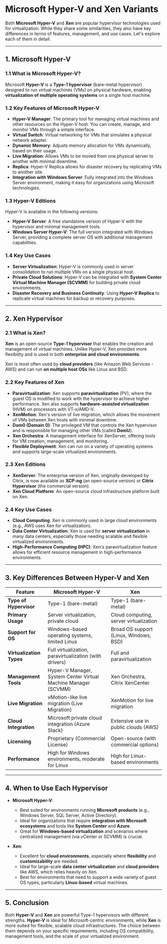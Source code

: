 # **Microsoft Hyper-V and Xen Variants**

Both **Microsoft Hyper-V** and **Xen** are popular hypervisor technologies used for virtualization. While they share some similarities, they also have key differences in terms of features, management, and use cases. Let's explore each of them in detail.

---

## **1. Microsoft Hyper-V**

### **1.1 What is Microsoft Hyper-V?**
Microsoft **Hyper-V** is a **Type-1 hypervisor** (bare-metal hypervisor) designed to run virtual machines (VMs) on physical hardware, enabling **virtualization of multiple operating systems** on a single host machine.

### **1.2 Key Features of Microsoft Hyper-V**

- **Hyper-V Manager**: The primary tool for managing virtual machines and other resources on the Hyper-V host. You can create, manage, and monitor VMs through a simple interface.
- **Virtual Switch**: Virtual networking for VMs that simulates a physical network adapter.
- **Dynamic Memory**: Adjusts memory allocation for VMs dynamically, based on their usage.
- **Live Migration**: Allows VMs to be moved from one physical server to another with minimal downtime.
- **Replica**: Hyper-V Replica allows for disaster recovery by replicating VMs to another site.
- **Integration with Windows Server**: Fully integrated into the Windows Server environment, making it easy for organizations using Microsoft technologies.

### **1.3 Hyper-V Editions**
Hyper-V is available in the following versions:

- **Hyper-V Server**: A free standalone version of Hyper-V with the hypervisor and minimal management tools.
- **Windows Server Hyper-V**: The full version integrated with Windows Server, providing a complete server OS with additional management capabilities.

### **1.4 Key Use Cases**
- **Server Virtualization**: Hyper-V is commonly used in server consolidation to run multiple VMs on a single physical host.
- **Private Cloud Solutions**: Hyper-V can be integrated with **System Center Virtual Machine Manager (SCVMM)** for building private cloud environments.
- **Disaster Recovery and Business Continuity**: Using **Hyper-V Replica** to replicate virtual machines for backup or recovery purposes.

---

## **2. Xen Hypervisor**

### **2.1 What is Xen?**
**Xen** is an open-source **Type-1 hypervisor** that enables the creation and management of virtual machines. Unlike Hyper-V, Xen provides more flexibility and is used in both **enterprise and cloud environments**.

Xen is most often used by **cloud providers** (like Amazon Web Services - AWS) and can run **on multiple host OSs** like Linux and BSD.

### **2.2 Key Features of Xen**

- **Paravirtualization**: Xen supports **paravirtualization** (PV), where the guest OS is modified to work with the hypervisor to achieve higher performance. Xen also supports **hardware-assisted virtualization** (HVM) on processors with VT-x/AMD-V.
- **XenMotion**: Xen's version of live migration, which allows the movement of VMs between Xen hosts with minimal downtime.
- **Dom0 (Domain 0)**: The privileged VM that controls the Xen hypervisor and is responsible for managing other VMs (called **DomU**).
- **Xen Orchestra**: A management interface for XenServer, offering tools for VM creation, management, and monitoring.
- **Flexible Deployment**: Xen can run on a variety of operating systems and supports large-scale virtualized environments.

### **2.3 Xen Editions**
- **XenServer**: The enterprise version of Xen, originally developed by Citrix, is now available as **XCP-ng** (an open-source version) or **Citrix Hypervisor** (the commercial version).
- **Xen Cloud Platform**: An open-source cloud infrastructure platform built on Xen.

### **2.4 Key Use Cases**
- **Cloud Computing**: Xen is commonly used in large cloud environments (e.g., AWS uses Xen for virtualization).
- **Data Center Virtualization**: Xen is used for **server virtualization** in many data centers, especially those needing scalable and flexible virtualized environments.
- **High-Performance Computing (HPC)**: Xen's paravirtualization feature allows for efficient resource management in high-performance environments.

---

## **3. Key Differences Between Hyper-V and Xen**

| Feature                  | **Microsoft Hyper-V**                                | **Xen**                                  |
|--------------------------|------------------------------------------------------|------------------------------------------|
| **Type of Hypervisor**    | Type-1 (bare-metal)                                  | Type-1 (bare-metal)                      |
| **Primary Usage**         | Server virtualization, private cloud                | Cloud computing, server virtualization   |
| **Support for OS**        | Windows-based operating systems, limited Linux       | Broad OS support (Linux, Windows, BSD)   |
| **Virtualization Types**  | Full virtualization, paravirtualization (with drivers) | Full and paravirtualization               |
| **Management Tools**      | Hyper-V Manager, System Center Virtual Machine Manager (SCVMM) | Xen Orchestra, Citrix XenCenter         |
| **Live Migration**        | vMotion-like live migration (Live Migration)        | XenMotion for live migration             |
| **Cloud Integration**     | Microsoft private cloud integration (Azure Stack)   | Extensive use in public clouds (AWS)     |
| **Licensing**             | Proprietary (Commercial License)                    | Open-source (with commercial options)    |
| **Performance**           | High for Windows environments, moderate for Linux    | High for Linux-based environments        |

---

## **4. When to Use Each Hypervisor**

- **Microsoft Hyper-V**:
  - Best suited for environments running **Microsoft products** (e.g., Windows Server, SQL Server, Active Directory).
  - Ideal for organizations that require **integration with Microsoft ecosystems** and tools like **System Center** and **Azure**.
  - Great for **Windows-based virtualization** and scenarios where centralized management (via vCenter or SCVMM) is crucial.

- **Xen**:
  - Excellent for **cloud environments**, especially where **flexibility** and **customizability** are needed.
  - Ideal for large-scale **data center virtualization** and **cloud providers** like AWS, which relies heavily on Xen.
  - Best for environments that need to support a wide variety of guest OS types, particularly **Linux-based** virtual machines.

---

## **5. Conclusion**
Both **Hyper-V** and **Xen** are powerful Type-1 hypervisors with different strengths. **Hyper-V** is ideal for Microsoft-centric environments, while **Xen** is more suited for flexible, scalable cloud infrastructures. The choice between them depends on your specific requirements, including OS compatibility, management tools, and the scale of your virtualized environment.
